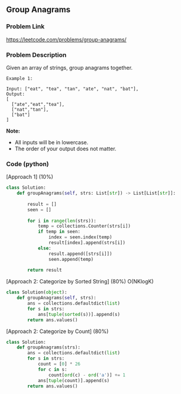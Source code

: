## Group Anagrams

### Problem Link

https://leetcode.com/problems/group-anagrams/

### Problem Description 

Given an array of strings, group anagrams together.

```
Example 1:

Input: ["eat", "tea", "tan", "ate", "nat", "bat"],
Output:
[
  ["ate","eat","tea"],
  ["nat","tan"],
  ["bat"]
]

```

**Note:**

* All inputs will be in lowercase.
* The order of your output does not matter.

### Code (python)

[Approach 1] (10%)

```python
class Solution:
    def groupAnagrams(self, strs: List[str]) -> List[List[str]]:
            
        result = []
        seen = []
        
        for i in range(len(strs)):
            temp = collections.Counter(strs[i])
            if temp in seen:
                index = seen.index(temp)
                result[index].append(strs[i])
            else:
                result.append([strs[i]])
                seen.append(temp)
                
        return result
```

[Approach 2: Categorize by Sorted String] (80%) O(NKlogK)

```python
class Solution(object):
    def groupAnagrams(self, strs):
        ans = collections.defaultdict(list)
        for s in strs:
            ans[tuple(sorted(s))].append(s)
        return ans.values()
```

[Approach 2: Categorize by Count] (80%)

```python
class Solution:
    def groupAnagrams(strs):
        ans = collections.defaultdict(list)
        for s in strs:
            count = [0] * 26
            for c in s:
                count[ord(c) - ord('a')] += 1
            ans[tuple(count)].append(s)
        return ans.values()
```